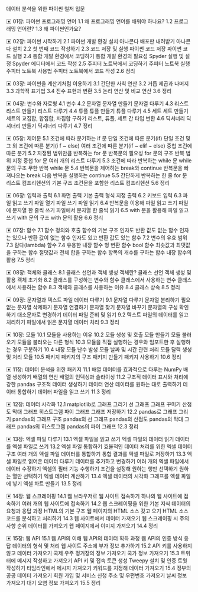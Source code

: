 데이터 분석을 위한 파이썬 철저 입문

▣ 01장: 파이썬 프로그래밍 언어
1.1 왜 프로그래밍 언어를 배워야 하나요?
1.2 프로그래밍 언어란?
1.3 왜 파이썬인가요?
 
▣ 02장: 파이썬 시작하기
2.1 파이썬 개발 환경 설치
아나콘다 배포판 내려받기
아나콘다 설치
2.2 첫 번째 코드 작성하기
2.3 코드 저장 및 실행
파이썬 코드 저장
파이썬 코드 실행
2.4 통합 개발 환경에서 코딩하기
통합 개발 환경의 필요성
Spyder 실행 및 설정
Spyder 에디터에서 코드 작성
2.5 주피터 노트북에서 코딩하기
주피터 노트북 실행
주피터 노트북 사용법
주피터 노트북에서 코드 작성
2.6 정리
 
▣ 03장: 파이썬을 계산기처럼 이용하기
3.1 간단한 사칙 연산
3.2 거듭 제곱과 나머지
3.3 과학적 표기법
3.4 진수 표현과 변환
3.5 논리 연산 및 비교 연산
3.6 정리
 
▣ 04장: 변수와 자료형
4.1 변수
4.2 문자열
문자열 만들기
문자열 다루기
4.3 리스트
리스트 만들기
리스트 다루기
4.4 튜플
튜플 만들기
튜플 다루기
4.5 세트
세트 만들기
세트의 교집합, 합집합, 차집합 구하기
리스트, 튜플, 세트 간 타입 변환
4.6 딕셔너리
딕셔너리 만들기
딕셔너리 다루기
4.7 정리
 
▣ 05장: 제어문
5.1 조건에 따라 분기하는 if 문
단일 조건에 따른 분기(if)
단일 조건 및 그 외 조건에 따른 분기(i f ~ else)
여러 조건에 따른 분기(if ~ elif ~ else)
중첩 조건에 따른 분기
5.2 지정된 범위만큼 반복하는 for 문
반복문의 필요성
for 문의 구조
반복 범위 지정
중첩 for 문
여러 개의 리스트 다루기
5.3 조건에 따라 반복하는 while 문
while 문의 구조
무한 반복 while 문
5.4 반복문을 제어하는 break와 continue
반복문을 빠져나오는 break
다음 반복을 실행하는 continue
5.5 간단하게 반복하는 한 줄 for 문
리스트 컴프리헨션의 기본 구조
조건문을 포함한 리스트 컴프리헨션
5.6 정리
 
▣ 06장: 입력과 출력
6.1 화면 출력
기본 출력
형식 지정 출력
6.2 키보드 입력
6.3 파일 읽고 쓰기
파일 열기
파일 쓰기
파일 읽기
6.4 반복문을 이용해 파일 읽고 쓰기
파일에 문자열 한 줄씩 쓰기
파일에서 문자열 한 줄씩 읽기
6.5 with 문을 활용해 파일 읽고 쓰기
with 문의 구조
with 문의 활용
6.6 정리
 
▣ 07장: 함수
7.1 함수 정의와 호출
함수의 기본 구조
인자도 반환 값도 없는 함수
인자는 있으나 반환 값이 없는 함수
인자도 있고 반환 값도 있는 함수
7.2 변수의 유효 범위
7.3 람다(lambda) 함수
7.4 유용한 내장 함수
형 변환 함수
bool 함수
최솟값과 최댓값을 구하는 함수
절댓값과 전체 합을 구하는 함수
항목의 개수를 구하는 함수
내장 함수의 활용
7.5 정리
 
▣ 08장: 객체와 클래스
8.1 클래스 선언과 객체 생성
객체란?
클래스 선언
객체 생성 및 활용
객체 초기화
8.2 클래스를 구성하는 변수와 함수
클래스에서 사용하는 변수
클래스에서 사용하는 함수
8.3 객체와 클래스를 사용하는 이유
8.4 클래스 상속
8.5 정리
 
▣ 09장: 문자열과 텍스트 파일 데이터 다루기
9.1 문자열 다루기
문자열 분리하기
필요없는 문자열 삭제하기
문자열 연결하기
문자열 찾기
문자열 바꾸기
문자열의 구성 확인하기
대소문자로 변경하기
데이터 파일 준비 및 읽기
9.2 텍스트 파일의 데이터를 읽고 처리하기
파일에서 읽은 문자열 데이터 처리
9.3 정리
 
▣ 10장: 모듈
10.1 모듈을 사용하는 이유
10.2 모듈 생성 및 호출
모듈 만들기
모듈 불러오기
모듈을 불러오는 다른 형식
10.3 모듈을 직접 실행하는 경우와 임포트한 후 실행하는 경우 구분하기
10.4 내장 모듈
난수 발생 모듈
날짜 및 시간 관련 처리 모듈
달력 생성 및 처리 모듈
10.5 패키지
패키지의 구조
패키지 만들기
패키지 사용하기
10.6 정리
 
▣ 11장: 데이터 분석을 위한 패키지
11.1 배열 데이터를 효과적으로 다루는 NumPy
배열 생성하기
배열의 연산
배열의 인덱싱과 슬라이싱
11.2 구조적 데이터 표시와 처리에 강한 pandas
구조적 데이터 생성하기
데이터 연산
데이터를 원하는 대로 출력하기
데이터 통합하기
데이터 파일을 읽고 쓰기
11.3 정리
 
▣ 12장: 데이터 시각화
12.1 matplotlib로 그래프 그리기
선 그래프
그래프 꾸미기
산점도
막대 그래프
히스토그램
파이 그래프
그래프 저장하기
12.2 pandas로 그래프 그리기
pandas의 그래프 구조
pandas의 선 그래프
pandas의 산점도
pandas의 막대 그래프
pandas의 히스토그램
pandas의 파이 그래프
12.3 정리
 
▣ 13장: 엑셀 파일 다루기
13.1 엑셀 파일을 읽고 쓰기
엑셀 파일의 데이터 읽기
데이터를 엑셀 파일로 쓰기
13.2 엑셀 파일 통합하기
효율적인 데이터 처리를 위한 엑셀 데이터 구조
여러 개의 엑셀 파일 데이터를 통합하기
통합 결과를 엑셀 파일로 저장하기
13.3 엑셀 파일로 읽어온 데이터 다루기
데이터를 추가하고 변경하기
여러 개의 엑셀 파일에서 데이터 수정하기
엑셀의 필터 기능 수행하기
조건을 설정해 원하는 행만 선택하기
원하는 열만 선택하기
엑셀 데이터 계산하기
13.4 엑셀 데이터의 시각화
그래프를 엑셀 파일에 넣기
엑셀 차트 만들기
13.5 정리
 
▣ 14장: 웹 스크레이핑
14.1 웹 브라우저로 웹 사이트 접속하기
하나의 웹 사이트에 접속하기
여러 개의 웹 사이트에 접속하기
14.2 웹 스크레이핑을 위한 기본 지식
데이터의 요청과 응답 과정
HTML의 기본 구조
웹 페이지의 HTML 소스 갖고 오기
HTML 소스코드를 분석하고 처리하기
14.3 웹 사이트에서 데이터 가져오기
웹 스크레이핑 시 주의 사항
순위 데이터를 가져오기
웹 페이지에서 이미지 가져오기
14.4 정리
 
▣ 15장: 웹 API
15.1 웹 API의 이해
웹 API의 데이터 획득 과정
웹 API의 인증 방식
응답 데이터의 형식 및 처리
웹 사이트 주소에 부가 정보 추가하기
15.2 API 키를 사용하지 않고 데이터 가져오기
국제 우주 정거장의 정보 가져오기
국가 정보 가져오기
15.3 트위터에 메시지 작성하고 가져오기
API 키 및 접속 토큰 생성
Tweepy 설치 및 인증
트윗 작성하기
타임라인에서 메시지 가져오기
키워드를 지정해 데이터 가져오기
15.4 정부의 공공 데이터 가져오기
회원 가입 및 서비스 신청
주소 및 우편번호 가져오기
날씨 정보 가져오기
대기 오염 정보 가져오기
15.5 정리
